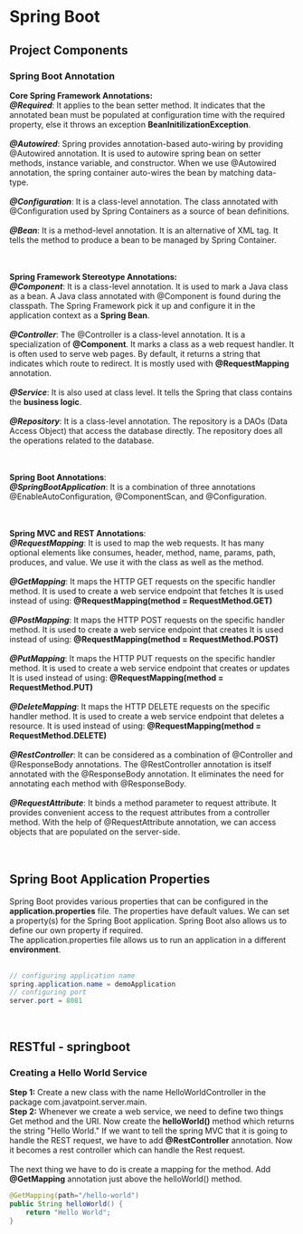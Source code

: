 # Spring Boot
## Project Components
### Spring Boot Annotation
**Core Spring Framework Annotations:**<br/>
***@Required***: It applies to the bean setter method. It indicates that the annotated bean must be populated at configuration time with the required property, else it throws an exception **BeanInitilizationException**.<br/><br/>
***@Autowired***: Spring provides annotation-based auto-wiring by providing @Autowired annotation. It is used to autowire spring bean on setter methods, instance variable, and constructor. When we use @Autowired annotation, the spring container auto-wires the bean by matching data-type.<br/><br/>
***@Configuration***: It is a class-level annotation. The class annotated with @Configuration used by Spring Containers as a source of bean definitions.<br/><br/>
***@Bean***: It is a method-level annotation. It is an alternative of XML <bean> tag. It tells the method to produce a bean to be managed by Spring Container.<br/><br/><br/>
  
**Spring Framework Stereotype Annotations:**<br/>
***@Component***: It is a class-level annotation. It is used to mark a Java class as a bean. A Java class annotated with @Component is found during the classpath. The Spring Framework pick it up and configure it in the application context as a **Spring Bean**.<br/><br/>
***@Controller***: The @Controller is a class-level annotation. It is a specialization of **@Component**. It marks a class as a web request handler. It is often used to serve web pages. By default, it returns a string that indicates which route to redirect. It is mostly used with **@RequestMapping** annotation.<br/><br/>
***@Service***: It is also used at class level. It tells the Spring that class contains the **business logic**.<br/><br/>
***@Repository***: It is a class-level annotation. The repository is a DAOs (Data Access Object) that access the database directly. The repository does all the operations related to the database.<br/><br/><br/>

**Spring Boot Annotations**:<br/>
***@SpringBootApplication***: It is a combination of three annotations @EnableAutoConfiguration, @ComponentScan, and @Configuration.<br/><br/><br/>

**Spring MVC and REST Annotations**:<br/>
***@RequestMapping***: It is used to map the web requests. It has many optional elements like consumes, header, method, name, params, path, produces, and value. We use it with the class as well as the method.<br/><br/>
***@GetMapping***: It maps the HTTP GET requests on the specific handler method. It is used to create a web service endpoint that fetches It is used instead of using: **@RequestMapping(method = RequestMethod.GET)**<br/><br/>
***@PostMapping***: It maps the HTTP POST requests on the specific handler method. It is used to create a web service endpoint that creates It is used instead of using: **@RequestMapping(method = RequestMethod.POST)**<br/><br/>
***@PutMapping***: It maps the HTTP PUT requests on the specific handler method. It is used to create a web service endpoint that creates or updates It is used instead of using: **@RequestMapping(method = RequestMethod.PUT)**<br/><br/>
***@DeleteMapping***: It maps the HTTP DELETE requests on the specific handler method. It is used to create a web service endpoint that deletes a resource. It is used instead of using: **@RequestMapping(method = RequestMethod.DELETE)**<br/><br/>
***@RestController***: It can be considered as a combination of @Controller and @ResponseBody annotations. The @RestController annotation is itself annotated with the @ResponseBody annotation. It eliminates the need for annotating each method with @ResponseBody.<br/><br/>
***@RequestAttribute***: It binds a method parameter to request attribute. It provides convenient access to the request attributes from a controller method. With the help of @RequestAttribute annotation, we can access objects that are populated on the server-side.<br/><br/><br/>

## Spring Boot Application Properties
Spring Boot provides various properties that can be configured in the **application.properties** file. The properties have default values. We can set a property(s) for the Spring Boot application. Spring Boot also allows us to define our own property if required.<br/>
The application.properties file allows us to run an application in a different **environment**.<br/><br/>
```java
// configuring application name  
spring.application.name = demoApplication  
// configuring port  
server.port = 8081
```

<br/>

## RESTful - springboot
### Creating a Hello World Service
**Step 1:** Create a new class with the name HelloWorldController in the package com.javatpoint.server.main.<br/>
**Step 2:** Whenever we create a web service, we need to define two things Get method and the URI. Now create the **helloWorld()** method which returns the string "Hello World." If we want to tell the spring MVC that it is going to handle the REST request, we have to add **@RestController** annotation. Now it becomes a rest controller which can handle the Rest request.<br/><br/>
The next thing we have to do is create a mapping for the method. Add **@GetMapping** annotation just above the helloWorld() method.<br/>
```java
@GetMapping(path="/hello-world")  
public String helloWorld() {  
    return "Hello World";  
}
```
